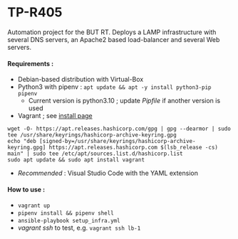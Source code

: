 # TP-R405
Automation project for the BUT RT. 
Deploys a LAMP infrastructure with several DNS servers, an Apache2 based load-balancer and several Web servers.

#### Requirements :
- Debian-based distribution with Virtual-Box
- Python3 with pipenv : `apt update && apt -y install python3-pip pipenv`
    - Current version is python3.10 ; update _Pipfile_ if another version is used
- Vagrant ; see [install page](https://developer.hashicorp.com/vagrant/downloads)
```
wget -O- https://apt.releases.hashicorp.com/gpg | gpg --dearmor | sudo tee /usr/share/keyrings/hashicorp-archive-keyring.gpg
echo "deb [signed-by=/usr/share/keyrings/hashicorp-archive-keyring.gpg] https://apt.releases.hashicorp.com $(lsb_release -cs) main" | sudo tee /etc/apt/sources.list.d/hashicorp.list
sudo apt update && sudo apt install vagrant
```

- _Recommended_ : Visual Studio Code with the YAML extension

#### How to use :
- `vagrant up` 
- `pipenv install && pipenv shell`
- `ansible-playbook setup_infra.yml`
- _vagrant ssh_ to test, e.g. `vagrant ssh lb-1`